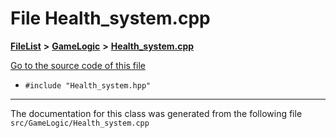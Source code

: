 

# File Health\_system.cpp



[**FileList**](files.md) **>** [**GameLogic**](dir_43a675281a639807a8e84134baca4472.md) **>** [**Health\_system.cpp**](GameLogic_2Health__system_8cpp.md)

[Go to the source code of this file](GameLogic_2Health__system_8cpp_source.md)



* `#include "Health_system.hpp"`


































































------------------------------
The documentation for this class was generated from the following file `src/GameLogic/Health_system.cpp`

